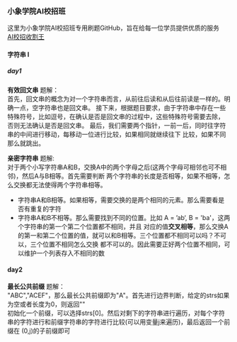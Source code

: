 ### 小象学院AI校招班
这里为小象学院AI校招班专用刷题GitHub，旨在给每一位学员提供优质的服务  
[AI校招收割王](https://www.chinahadoop.cn/course/1431/landing/page)
#### 字符串 I
##### day1
**有效回文串** 题解：  
首先，回文串的概念为对一个字符串而言，从前往后读和从后往前读是一样的。明确一点，空字符串也是回文串。
接下来，根据题目要求，由于字符串中存在一些特殊符号，比如逗号，在确认是否是回文串的过程中，这些特殊符号需要去除，
否则无法确认是否是回文串。
最后，我们需要两个指针，一前一后，同时往字符串的中间进行移动，每移动一位进行比较，如果相同就继续往下
比较，如果不同那么就跳出。  

**亲密字符串** 题解:  
对于两个小写字符串A和B，交换A中的两个字母之后(这两个字母可相邻也可不相邻)，然后A与B相等。首先需要判断
两个字符串的长度是否相等，如果不相等，怎么交换都无法使得两个字符串相等。  
- 字符串A和B相等。如果相等，需要交换的是两个相同的元素。那么需要看是否有重复的字符
- 字符串A和B不相等。那么需要找到不同的位置。比如 A = ’ab‘, B = 'ba'，这两个字符串的第一个第二个位置都不相同，并且
对应的值**交叉相等**，那么交换A的第一和第二个位置的值，就可以和B相等。三个位置都不相同可以吗？不可以，三个位置不相同怎么交换
都不可以的。因此需要正好两个位置不相同，可以维护一个列表存入不相同的数  

#### day2  
**最长公共前缀** 题解：  
"ABC","ACEF"，那么最长公共前缀即为"A"。首先进行边界判断，给定的strs如果为空或者长度为0，则返回""  
初始化一个前缀，可以选择strs[0]。然后对剩下的字符串进行遍历，对每个字符串的字符进行和前缀字符串的字符进行比较(可以用变量j来遍历)，最后返回一个前缀在
(0,j)的子前缀即可
